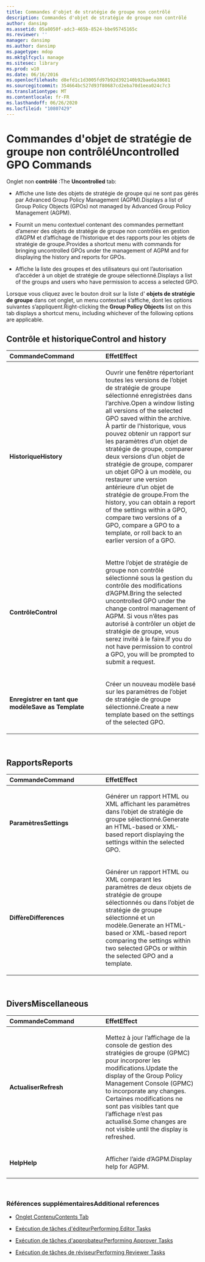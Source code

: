 ```yaml
---
title: Commandes d'objet de stratégie de groupe non contrôlé
description: Commandes d'objet de stratégie de groupe non contrôlé
author: dansimp
ms.assetid: 05a8050f-adc3-465b-8524-bbe95745165c
ms.reviewer: ''
manager: dansimp
ms.author: dansimp
ms.pagetype: mdop
ms.mktglfcycl: manage
ms.sitesec: library
ms.prod: w10
ms.date: 06/16/2016
ms.openlocfilehash: d8efd1c1d3005fd97b92d392140b92bae6a38681
ms.sourcegitcommit: 354664bc527d93f80687cd2eba70d1eea024c7c3
ms.translationtype: MT
ms.contentlocale: fr-FR
ms.lasthandoff: 06/26/2020
ms.locfileid: "10807429"
---
```

# <span data-ttu-id="ecf88-103">Commandes d'objet de stratégie de groupe non contrôlé</span><span class="sxs-lookup"><span data-stu-id="ecf88-103">Uncontrolled GPO Commands</span></span>


<span data-ttu-id="ecf88-104">Onglet non **contrôlé** :</span><span class="sxs-lookup"><span data-stu-id="ecf88-104">The **Uncontrolled** tab:</span></span>

-   <span data-ttu-id="ecf88-105">Affiche une liste des objets de stratégie de groupe qui ne sont pas gérés par Advanced Group Policy Management (AGPM).</span><span class="sxs-lookup"><span data-stu-id="ecf88-105">Displays a list of Group Policy Objects (GPOs) not managed by Advanced Group Policy Management (AGPM).</span></span>

-   <span data-ttu-id="ecf88-106">Fournit un menu contextuel contenant des commandes permettant d’amener des objets de stratégie de groupe non contrôlés en gestion d’AGPM et d’affichage de l’historique et des rapports pour les objets de stratégie de groupe.</span><span class="sxs-lookup"><span data-stu-id="ecf88-106">Provides a shortcut menu with commands for bringing uncontrolled GPOs under the management of AGPM and for displaying the history and reports for GPOs.</span></span>

-   <span data-ttu-id="ecf88-107">Affiche la liste des groupes et des utilisateurs qui ont l’autorisation d’accéder à un objet de stratégie de groupe sélectionné.</span><span class="sxs-lookup"><span data-stu-id="ecf88-107">Displays a list of the groups and users who have permission to access a selected GPO.</span></span>

<span data-ttu-id="ecf88-108">Lorsque vous cliquez avec le bouton droit sur la liste d' **objets de stratégie de groupe** dans cet onglet, un menu contextuel s’affiche, dont les options suivantes s’appliquent.</span><span class="sxs-lookup"><span data-stu-id="ecf88-108">Right-clicking the **Group Policy Objects** list on this tab displays a shortcut menu, including whichever of the following options are applicable.</span></span>

## <span data-ttu-id="ecf88-109">Contrôle et historique</span><span class="sxs-lookup"><span data-stu-id="ecf88-109">Control and history</span></span>


<table>
<colgroup>
<col width="50%" />
<col width="50%" />
</colgroup>
<thead>
<tr class="header">
<th align="left"><span data-ttu-id="ecf88-110">Commande</span><span class="sxs-lookup"><span data-stu-id="ecf88-110">Command</span></span></th>
<th align="left"><span data-ttu-id="ecf88-111">Effet</span><span class="sxs-lookup"><span data-stu-id="ecf88-111">Effect</span></span></th>
</tr>
</thead>
<tbody>
<tr class="odd">
<td align="left"><p><strong><span data-ttu-id="ecf88-112">Historique</span><span class="sxs-lookup"><span data-stu-id="ecf88-112">History</span></span></strong></p></td>
<td align="left"><p><span data-ttu-id="ecf88-113">Ouvrir une fenêtre répertoriant toutes les versions de l’objet de stratégie de groupe sélectionné enregistrées dans l’archive.</span><span class="sxs-lookup"><span data-stu-id="ecf88-113">Open a window listing all versions of the selected GPO saved within the archive.</span></span> <span data-ttu-id="ecf88-114">À partir de l’historique, vous pouvez obtenir un rapport sur les paramètres d’un objet de stratégie de groupe, comparer deux versions d’un objet de stratégie de groupe, comparer un objet GPO à un modèle, ou restaurer une version antérieure d’un objet de stratégie de groupe.</span><span class="sxs-lookup"><span data-stu-id="ecf88-114">From the history, you can obtain a report of the settings within a GPO, compare two versions of a GPO, compare a GPO to a template, or roll back to an earlier version of a GPO.</span></span></p></td>
</tr>
<tr class="even">
<td align="left"><p><strong><span data-ttu-id="ecf88-115">Contrôle</span><span class="sxs-lookup"><span data-stu-id="ecf88-115">Control</span></span></strong></p></td>
<td align="left"><p><span data-ttu-id="ecf88-116">Mettre l’objet de stratégie de groupe non contrôlé sélectionné sous la gestion du contrôle des modifications d’AGPM.</span><span class="sxs-lookup"><span data-stu-id="ecf88-116">Bring the selected uncontrolled GPO under the change control management of AGPM.</span></span> <span data-ttu-id="ecf88-117">Si vous n’êtes pas autorisé à contrôler un objet de stratégie de groupe, vous serez invité à le faire.</span><span class="sxs-lookup"><span data-stu-id="ecf88-117">If you do not have permission to control a GPO, you will be prompted to submit a request.</span></span></p></td>
</tr>
<tr class="odd">
<td align="left"><p><strong><span data-ttu-id="ecf88-118">Enregistrer en tant que modèle</span><span class="sxs-lookup"><span data-stu-id="ecf88-118">Save as Template</span></span></strong></p></td>
<td align="left"><p><span data-ttu-id="ecf88-119">Créer un nouveau modèle basé sur les paramètres de l’objet de stratégie de groupe sélectionné.</span><span class="sxs-lookup"><span data-stu-id="ecf88-119">Create a new template based on the settings of the selected GPO.</span></span></p></td>
</tr>
</tbody>
</table>

 

## <span data-ttu-id="ecf88-120">Rapports</span><span class="sxs-lookup"><span data-stu-id="ecf88-120">Reports</span></span>


<table>
<colgroup>
<col width="50%" />
<col width="50%" />
</colgroup>
<thead>
<tr class="header">
<th align="left"><span data-ttu-id="ecf88-121">Commande</span><span class="sxs-lookup"><span data-stu-id="ecf88-121">Command</span></span></th>
<th align="left"><span data-ttu-id="ecf88-122">Effet</span><span class="sxs-lookup"><span data-stu-id="ecf88-122">Effect</span></span></th>
</tr>
</thead>
<tbody>
<tr class="odd">
<td align="left"><p><strong><span data-ttu-id="ecf88-123">Paramètres</span><span class="sxs-lookup"><span data-stu-id="ecf88-123">Settings</span></span></strong></p></td>
<td align="left"><p><span data-ttu-id="ecf88-124">Générer un rapport HTML ou XML affichant les paramètres dans l’objet de stratégie de groupe sélectionné.</span><span class="sxs-lookup"><span data-stu-id="ecf88-124">Generate an HTML-based or XML-based report displaying the settings within the selected GPO.</span></span></p></td>
</tr>
<tr class="even">
<td align="left"><p><strong><span data-ttu-id="ecf88-125">Diffère</span><span class="sxs-lookup"><span data-stu-id="ecf88-125">Differences</span></span></strong></p></td>
<td align="left"><p><span data-ttu-id="ecf88-126">Générer un rapport HTML ou XML comparant les paramètres de deux objets de stratégie de groupe sélectionnés ou dans l’objet de stratégie de groupe sélectionné et un modèle.</span><span class="sxs-lookup"><span data-stu-id="ecf88-126">Generate an HTML-based or XML-based report comparing the settings within two selected GPOs or within the selected GPO and a template.</span></span></p></td>
</tr>
</tbody>
</table>

 

## <span data-ttu-id="ecf88-127">Divers</span><span class="sxs-lookup"><span data-stu-id="ecf88-127">Miscellaneous</span></span>


<table>
<colgroup>
<col width="50%" />
<col width="50%" />
</colgroup>
<thead>
<tr class="header">
<th align="left"><span data-ttu-id="ecf88-128">Commande</span><span class="sxs-lookup"><span data-stu-id="ecf88-128">Command</span></span></th>
<th align="left"><span data-ttu-id="ecf88-129">Effet</span><span class="sxs-lookup"><span data-stu-id="ecf88-129">Effect</span></span></th>
</tr>
</thead>
<tbody>
<tr class="odd">
<td align="left"><p><strong><span data-ttu-id="ecf88-130">Actualiser</span><span class="sxs-lookup"><span data-stu-id="ecf88-130">Refresh</span></span></strong></p></td>
<td align="left"><p><span data-ttu-id="ecf88-131">Mettez à jour l’affichage de la console de gestion des stratégies de groupe (GPMC) pour incorporer les modifications.</span><span class="sxs-lookup"><span data-stu-id="ecf88-131">Update the display of the Group Policy Management Console (GPMC) to incorporate any changes.</span></span> <span data-ttu-id="ecf88-132">Certaines modifications ne sont pas visibles tant que l’affichage n’est pas actualisé.</span><span class="sxs-lookup"><span data-stu-id="ecf88-132">Some changes are not visible until the display is refreshed.</span></span></p></td>
</tr>
<tr class="even">
<td align="left"><p><strong><span data-ttu-id="ecf88-133">Help</span><span class="sxs-lookup"><span data-stu-id="ecf88-133">Help</span></span></strong></p></td>
<td align="left"><p><span data-ttu-id="ecf88-134">Afficher l’aide d’AGPM.</span><span class="sxs-lookup"><span data-stu-id="ecf88-134">Display help for AGPM.</span></span></p></td>
</tr>
</tbody>
</table>

 

### <span data-ttu-id="ecf88-135">Références supplémentaires</span><span class="sxs-lookup"><span data-stu-id="ecf88-135">Additional references</span></span>

-   [<span data-ttu-id="ecf88-136">Onglet Contenu</span><span class="sxs-lookup"><span data-stu-id="ecf88-136">Contents Tab</span></span>](contents-tab-agpm40.md)

-   [<span data-ttu-id="ecf88-137">Exécution de tâches d'éditeur</span><span class="sxs-lookup"><span data-stu-id="ecf88-137">Performing Editor Tasks</span></span>](performing-editor-tasks-agpm40.md)

-   [<span data-ttu-id="ecf88-138">Exécution de tâches d'approbateur</span><span class="sxs-lookup"><span data-stu-id="ecf88-138">Performing Approver Tasks</span></span>](performing-approver-tasks-agpm40.md)

-   [<span data-ttu-id="ecf88-139">Exécution de tâches de réviseur</span><span class="sxs-lookup"><span data-stu-id="ecf88-139">Performing Reviewer Tasks</span></span>](performing-reviewer-tasks-agpm40.md)

 

 





